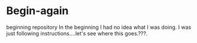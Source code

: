# Begin-again
beginning repository
In the beginning I had no idea what I was doing. I was just following instructions....let's see where this goes.???.
